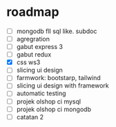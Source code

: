 # roadmap


- [ ] mongodb fll sql like. subdoc
- [ ] agregration
- [ ] gabut express 3
- [ ] gabut redux
- [x] css ws3
- [ ] slicing ui design
- [ ] farmwork: bootstarp, tailwind
- [ ] slicing ui design with framework
- [ ] automatic testing
- [ ] projek olshop ci mysql
- [ ] projek olshop ci mongodb
- [ ] catatan 2
